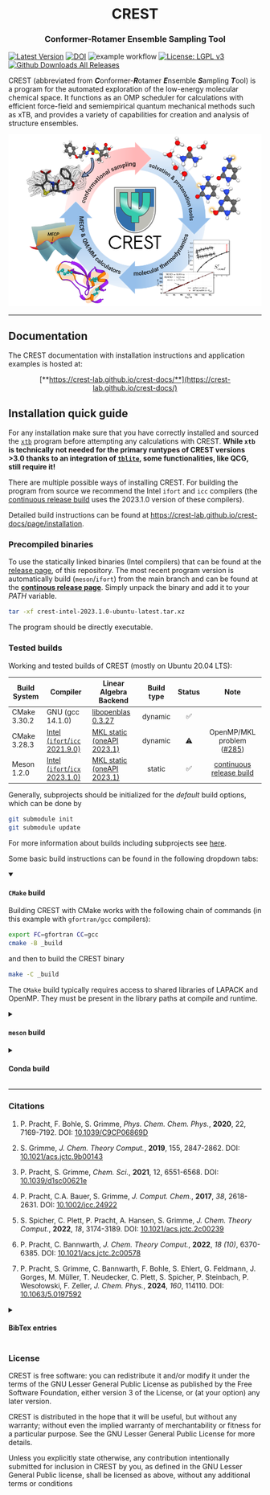 <h1 align="center">CREST</h1>
<h3 align="center">Conformer-Rotamer Ensemble Sampling Tool</h3>
<p align="center">

[![Latest Version](https://img.shields.io/github/v/release/crest-lab/crest)](https://github.com/crest-lab/crest/releases/latest)
[![DOI](https://img.shields.io/badge/DOI-10.1039%2Fc9cp06869d%20-blue)](http://dx.doi.org/10.1039/c9cp06869d)
![example workflow](https://github.com/crest-lab/crest/actions/workflows/build.yml/badge.svg)
[![License: LGPL v3](https://img.shields.io/badge/License-LGPL_v3-blue.svg)](https://www.gnu.org/licenses/lgpl-3.0)
[![Github Downloads All Releases](https://img.shields.io/github/downloads/crest-lab/crest/total)](https://github.com/crest-lab/crest/releases)

</p>

CREST (abbreviated from ***C***onformer-***R***otamer ***E***nsemble ***S***ampling ***T***ool) is a program for the automated exploration of the low-energy molecular chemical space.
It functions as an OMP scheduler for calculations with efficient force-field and semiempirical quantum mechanical methods such as xTB, and provides
a variety of capabilities for creation and analysis of structure ensembles.

<div align="center">
<img src="./assets/newtoc.png" alt="CREST" width="750">
</div>

---

## Documentation

The CREST documentation with installation instructions and application examples is hosted at: <br>
<div align="center">

[**https://crest-lab.github.io/crest-docs/**](https://crest-lab.github.io/crest-docs/)

</div>

## Installation quick guide

For any installation make sure that you have correctly installed and sourced the [`xtb`](https://github.com/grimme-lab/xtb) program before attempting any calculations with CREST.
**While `xtb` is technically not needed for the primary runtypes of CREST versions >3.0 thanks to an integration of [`tblite`](https://github.com/tblite/tblite), some functionalities, like QCG, still require it!**

There are multiple possible ways of installing CREST. 
For building the program from source we recommend the Intel `ifort` and `icc` compilers (the [continuous release build](https://github.com/crest-lab/crest/releases/tag/latest) uses the 2023.1.0 version of these compilers).

Detailed build instructions can be found at <https://crest-lab.github.io/crest-docs/page/installation>.


### Precompiled binaries

To use the statically linked binaries (Intel compilers)
that can be found at the [release page](https://github.com/crest-lab/crest/releases),
of this repository.
The most recent program version is automatically build (`meson`/`ifort`) from the main branch and can be found at the [**continous release page**](https://github.com/crest-lab/crest/releases/tag/latest).
Simply unpack the binary and add it to your *PATH* variable.
```bash
tar -xf crest-intel-2023.1.0-ubuntu-latest.tar.xz
```
The program should be directly executable.

### Tested builds
Working and tested builds of CREST (mostly on Ubuntu 20.04 LTS):

| Build System | Compiler | Linear Algebra Backend | Build type     | Status     | Note |
|--------------|----------|------------------------|:--------------:|:----------:|:----:|
| CMake 3.30.2 | GNU (gcc 14.1.0)  | [libopenblas 0.3.27](https://anaconda.org/conda-forge/libopenblas) | dynamic | ✅ ||
| CMake 3.28.3 | [Intel (`ifort`/`icc` 2021.9.0)](https://www.intel.com/content/www/us/en/developer/tools/oneapi/toolkits.html)   | [MKL static (oneAPI 2023.1)](https://www.intel.com/content/www/us/en/developer/tools/oneapi/onemkl.html) | dynamic | ⚠️  | OpenMP/MKL problem ([#285](https://github.com/crest-lab/crest/issues/285)) |
| Meson 1.2.0 | [Intel (`ifort`/`icx` 2023.1.0)](https://www.intel.com/content/www/us/en/developer/tools/oneapi/toolkits.html)   | [MKL static (oneAPI 2023.1)](https://www.intel.com/content/www/us/en/developer/tools/oneapi/onemkl.html) | static  | ✅ | [continuous release build](https://github.com/crest-lab/crest/releases/tag/latest) |


Generally, subprojects should be initialized for the *default* build options, which can be done by 
```bash
git submodule init
git submodule update
```
For more information about builds including subprojects see [here](./subprojects/README.md).

Some basic build instructions can be found in the following dropdown tabs:



<details open>
<summary><h4><code>CMake</code> build</h4></summary>
<!-- blank line to recover markdown format-->

Building CREST with CMake works with the following chain of commands (in this example with `gfortran/gcc` compilers):
```bash
export FC=gfortran CC=gcc
cmake -B _build
```
and then to build the CREST binary
```bash
make -C _build
```

The `CMake` build typically requires access to shared libraries of LAPACK and OpenMP. They must be present in the library paths at compile and runtime.
</details>

<details>
<summary><h4><code>meson</code> build</h4></summary>
<!-- blank line to recover markdown format-->

For the setup an configuration of meson see also the [meson setup](https://github.com/grimme-lab/xtb/blob/master/meson/README.adoc) page hosted at the `xtb` repository.
The chain of commands to build CREST with meson is:

```bash
export FC=ifort CC=icc
meson setup _build --prefix=$PWD/_dist
meson install -C _build
```

The `meson` build of CREST is mainly focused on and tested with the Intel `ifort`/`icc` compilers.
When using newer versions of Intel's oneAPI, replacing `icc` with `icx` should work. Please refrain from using `ifx` instead of `ifort`, however.
When attempting to build with `gfortran` and `gcc`, add `-Dla_backend=mkl` to the meson setup command. Compatibility with the GNU compilers might be limited. We recommend the CMake build (see below) in this instance.

By default the `meson` build will create a **statically** linked binary.
</details>


<details>
<summary><h4>Conda build</h4></summary>
<!-- blank line to recover markdown format-->

A [conda-forge](https://github.com/conda-forge) feedstock is maintained at <https://github.com/conda-forge/crest-feedstock>.

Installing CREST from the `conda-forge` channel can be achieved by adding `conda-forge` to your channels with:

```
conda config --add channels conda-forge
conda config --set channel_priority strict
```

Once the `conda-forge` channel has been enabled, CREST can be installed with `conda`:

```
conda install crest
```

The confa-forge distribution is based on a CMake/`gfortran` build. 
</details>


---

### Citations

1. P. Pracht, F. Bohle, S. Grimme, *Phys. Chem. Chem. Phys.*, **2020**, 22, 7169-7192.
  DOI: [10.1039/C9CP06869D](https://dx.doi.org/10.1039/C9CP06869D)

2. S. Grimme, *J. Chem. Theory Comput.*, **2019**, 155, 2847-2862.
  DOI: [10.1021/acs.jctc.9b00143](https://dx.doi.org/10.1021/acs.jctc.9b00143)

3. P. Pracht, S. Grimme, *Chem. Sci.*, **2021**, 12, 6551-6568.
  DOI: [10.1039/d1sc00621e](https://dx.doi.org/10.1039/d1sc00621e)

4. P. Pracht, C.A. Bauer, S. Grimme, *J. Comput. Chem.*, **2017**, *38*, 2618-2631. 
  DOI: [10.1002/jcc.24922](https://dx.doi.org/10.1002/jcc.24922)

5. S. Spicher, C. Plett, P. Pracht, A. Hansen, S. Grimme,  *J. Chem. Theory Comput.*, **2022**,
  *18*, 3174-3189. DOI: [10.1021/acs.jctc.2c00239](https://dx.doi.org/10.1021/acs.jctc.2c00239)

6. P. Pracht, C. Bannwarth, *J. Chem. Theory Comput.*, **2022**, *18 (10)*, 6370-6385. DOI: [10.1021/acs.jctc.2c00578](https://dx.doi.org/10.1021/acs.jctc.2c00578)

7. P. Pracht, S. Grimme, C. Bannwarth, F. Bohle, S. Ehlert, G. Feldmann, J. Gorges, M. Müller, T. Neudecker, C. Plett, S. Spicher, P. Steinbach, P. Wesołowski, F. Zeller, *J. Chem. Phys.*, **2024**, *160*, 114110. DOI: [10.1063/5.0197592](https://doi.org/10.1063/5.0197592)

<details>
<summary><h4>BibTex entries</h4></summary>
<!-- blank line to recover markdown format-->

```
@article{Pracht2020,
  author ="Pracht, Philipp and Bohle, Fabian and Grimme, Stefan",
  title  ="Automated exploration of the low-energy chemical space with fast quantum chemical methods",
  journal  ="Phys. Chem. Chem. Phys.",
  year  ="2020",
  volume  ="22",
  issue  ="14",
  pages  ="7169-7192",
  doi  ="10.1039/C9CP06869D"
}

@article{Grimme2019,
  author = {Grimme, Stefan},
  title = {Exploration of Chemical Compound, Conformer, and Reaction Space with Meta-Dynamics Simulations Based on Tight-Binding Quantum Chemical Calculations},
  journal = {J. Chem. Theory Comput.},
  volume = {15},
  number = {5},
  pages = {2847-2862},
  year = {2019},
  doi = {10.1021/acs.jctc.9b00143}
}

@article{Pracht2021,
  author ="Pracht, Philipp and Grimme, Stefan",
  title  ="Calculation of absolute molecular entropies and heat capacities made simple",
  journal  ="Chem. Sci.",
  year  ="2021",
  volume  ="12",
  issue  ="19",
  pages  ="6551-6568",
  doi  ="10.1039/D1SC00621E",
  url  ="http://dx.doi.org/10.1039/D1SC00621E"
}

@article{Pracht2017,
  author = {Pracht, Philipp and Bauer, Christoph Alexander and Grimme, Stefan},
  title = {Automated and efficient quantum chemical determination and energetic ranking of molecular protonation sites},
  journal = {J. Comput. Chem.},
  volume = {38},
  number = {30},
  pages = {2618-2631},
  doi = {https://doi.org/10.1002/jcc.24922},
  url = {https://onlinelibrary.wiley.com/doi/abs/10.1002/jcc.24922},
  year = {2017}
}

@article{Spicher2022,
  author = {Spicher, Sebastian and Plett, Christoph and Pracht, Philipp and Hansen, Andreas and Grimme, Stefan},
  title = {Automated Molecular Cluster Growing for Explicit Solvation by Efficient Force Field and Tight Binding Methods},
  journal = {J. Chem. Theory Comput.},
  volume = {18},
  number = {5},
  pages = {3174-3189},
  year = {2022},
  doi = {10.1021/acs.jctc.2c00239}
}

@article{Pracht2022,
  author = {Pracht, Philipp and Bannwarth, Christoph},
  title = {Fast Screening of Minimum Energy Crossing Points with Semiempirical Tight-Binding Methods},
  journal = {J. Chem. Theory Comput.},
  volume = {18},
  number = {10},
  pages = {6370-6385},
  year = {2022},
  doi = {10.1021/acs.jctc.2c00578}
}

@article{Pracht2024,
  author = {Pracht, Philipp and Grimme, Stefan and Bannwarth, Christoph and Bohle, Fabian and Ehlert, Sebastian and Feldmann, Gereon and Gorges, Johannes and M\"uller, Marcel and Neudecker, Tim and Plett, Christoph and Spicher, Sebastian and Steinbach, Pit and Weso\{}lowski, Patryk A. and Zeller, Felix},
  title = "{CREST - A program for the exploration of low-energy molecular chemical space}",
  journal = {J. Chem. Phys.},
  volume = {160},
  number = {11},
  pages = {114110},
  year = {2024},
  month = {03},
  issn = {0021-9606},
  doi = {10.1063/5.0197592},
  url = {https://doi.org/10.1063/5.0197592}
}
```
</details>




### License

CREST is free software: you can redistribute it and/or modify it under the terms of the GNU Lesser General Public License as published by the Free Software Foundation, either version 3 of the License, or (at your option) any later version.

CREST is distributed in the hope that it will be useful, but without any warranty; without even the implied warranty of merchantability or fitness for a particular purpose. See the GNU Lesser General Public License for more details.

Unless you explicitly state otherwise, any contribution intentionally submitted for inclusion in CREST by you, as defined in the GNU Lesser General Public license, shall be licensed as above, without any additional terms or conditions
